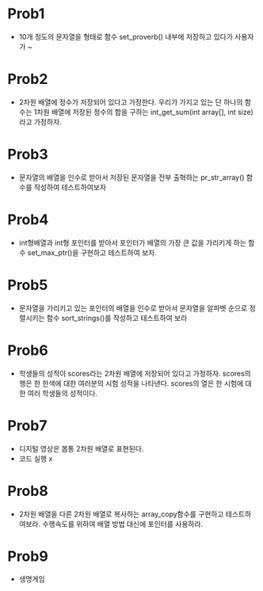 # Prob1
- 10개 정도의 문자열을 형태로 함수 set_proverb() 내부에 저장하고 있다가 사용자가 ~

# Prob2
- 2차원 배열에 정수가 저장되어 있다고 가정한다. 우리가 가지고 있는 단 하나의 함수는 1차원 배열에 저장된 정수의 합을 구하는 int_get_sum(int array[], int size)라고 가정하자.

# Prob3
- 문자열의 배열을 인수로 받아서 저장된 문자열을 전부 출혁하는 pr_str_array() 함수를 작성하여 테스트하여보자

# Prob4
- int형배열과 int형 포인터를 받아서 포인터가 배열의 가장 큰 값을 가리키게 하는 함수 set_max_ptr()을 구현하고 테스트하여 보자.

# Prob5
- 문자열을 가리키고 있는 포인터의 배열을 인수로 받아서 문자열을 알파벳 순으로 정렬시키는 함수 sort_strings()를 작성하고 테스트하여 보라

# Prob6
- 학생들의 성적이 scores라는 2차원 배열에 저장되어 있다고 가정하자. scores의 행은 한 한색에 대한 여러분의 시험 성적을 나타낸다. scores의 열은 한 시험에 대한 여러 학생들의 성적이다.

# Prob7
- 디지털 영상은 봅통 2차원 배열로 표현된다.
- 코드 실행 x

# Prob8
- 2차원 배열을 다른 2차원 배열로 복사하는 array_copy함수를 구현하고 테스트하여보라. 수행속도를 위하여 배열 방법 대신에 포인터를 사용하라.

# Prob9
- 생명게임
